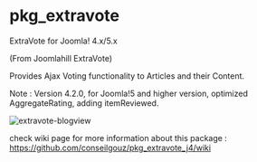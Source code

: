 # pkg_extravote
ExtraVote for Joomla! 4.x/5.x

(From Joomlahill ExtraVote)

Provides Ajax Voting functionality to Articles and their Content.

Note : Version 4.2.0, for Joomla!5 and higher version, optimized AggregateRating, adding itemReviewed. 

![extravote-blogview](https://github.com/conseilgouz/pkg_extravote_j4/assets/19435246/cc0619ae-4120-410e-9fdb-80e9a6caf900)

check wiki page for more information about this package : https://github.com/conseilgouz/pkg_extravote_j4/wiki
